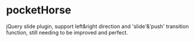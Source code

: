 # pocketHorse
jQuery slide plugin, support left&amp;right direction and 'slide'&amp;'push' transition function, still needing to be improved and perfect.
